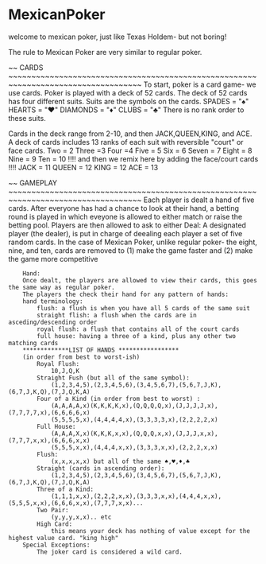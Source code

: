 # MexicanPoker
welcome to mexican poker, just like Texas Holdem- but not boring! 

The rule to Mexican Poker are very similar to regular poker. 

~~ CARDS ~~~~~~~~~~~~~~~~~~~~~~~~~~~~~~~~~~~~~~~~~~~~~~~~~~~~~~~~~~~~~~~~~~~~~~~~~~~~~~~~~~~
To start, poker is a card game- we use cards. Poker is played with a deck of 52 cards. 
The deck of 52 cards has four different suits. Suits are the symbols on the cards. 
    SPADES = "♠"
    HEARTS = "♥"
    DIAMONDS = "♦"
    CLUBS = "♣"
There is no rank order to these suits. 

Cards in the deck range from 2-10, and then JACK,QUEEN,KING, and ACE.
A deck of cards includes 13 ranks of each suit with reversible "court" or face cards. 
    Two = 2
    Three =3
    Four =4
    Five = 5
    Six = 6
    Seven = 7
    Eight = 8
    Nine = 9
    Ten = 10 
    !!!! and then we remix here by adding the face/court cards !!!!
    JACK = 11
    QUEEN = 12 
    KING = 12 
    ACE = 13 

~~ GAMEPLAY ~~~~~~~~~~~~~~~~~~~~~~~~~~~~~~~~~~~~~~~~~~~~~~~~~~~~~~~~~~~~~~~~~~~~~~~~~~~~~~~~~~~
    Each player is dealt a hand of five cards. After everyone has had a chance to look at their hand, a betting round is played in which eveyone is allowed to either match or raise the betting pool. 
    Players are then allowed to ask to either
        Deal:
        A designated player (the dealer), is put in charge of deealing each player a set of five random cards.
        In the case of Mexican Poker, unlike regular poker- the eight, nine, and ten, cards are removed to
            (1) make the game faster
            and
            (2) make the game more competitive

        Hand:
        Once dealt, the players are allowed to view their cards, this goes the same way as regular poker. 
        The players the check their hand for any pattern of hands:
        hand terminology:
            flush: a flush is when you have all 5 cards of the same suit
            straight flish: a flush when the cards are in asceding/descending order
            royal flush: a flush that contains all of the court cards
            full house: having a three of a kind, plus any other two matching cards
        *************LIST OF HANDS *****************
        (in order from best to worst-ish)
            Royal Flush: 
                10,J,Q,K
            Straight Fush (but all of the same symbol): 
                (1,2,3,4,5),(2,3,4,5,6),(3,4,5,6,7),(5,6,7,J,K),(6,7,J,K,Q),(7,J,Q,K,A)
            Four of a Kind (in order from best to worst) :
                (A,A,A,A,x)(K,K,K,K,x),(Q,Q,Q,Q,x),(J,J,J,J,x),(7,7,7,7,x),(6,6,6,6,x)
                (5,5,5,5,x),(4,4,4,4,x),(3,3,3,3,x),(2,2,2,2,x)
            Full House:
                (A,A,A,X,x)(K,K,K,x,x),(Q,Q,Q,x,x),(J,J,J,x,x),(7,7,7,x,x),(6,6,6,x,x)
                (5,5,5,x,x),(4,4,4,x,x),(3,3,3,x,x),(2,2,2,x,x) 
            Flush: 
                (x,x,x,x,x) but all of the same ♠,♥,♦,♣
            Straight (cards in ascending order):
                (1,2,3,4,5),(2,3,4,5,6),(3,4,5,6,7),(5,6,7,J,K),(6,7,J,K,Q),(7,J,Q,K,A)
            Three of a Kind: 
                (1,1,1,x,x),(2,2,2,x,x),(3,3,3,x,x),(4,4,4,x,x),(5,5,5,x,x),(6,6,6,x,x),(7,7,7,x,x)...
            Two Pair:
                (y,y,y,x,x).. etc
            High Card:  
                this means your deck has nothing of value except for the highest value card. "king high"
        Special Exceptions: 
            The joker card is considered a wild card.


